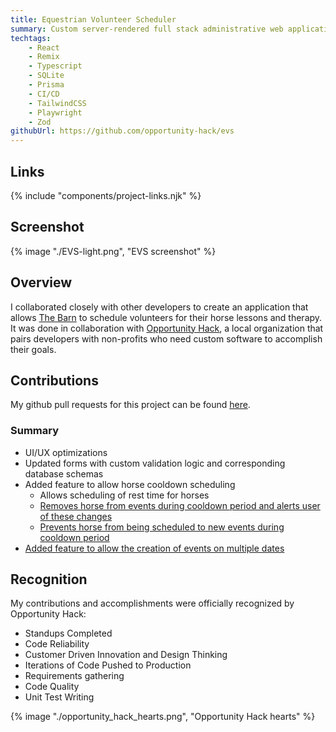 ```yaml
---
title: Equestrian Volunteer Scheduler
summary: Custom server-rendered full stack administrative web application with role-based access control for local non-profit.
techtags:
    - React
    - Remix
    - Typescript
    - SQLite
    - Prisma
    - CI/CD
    - TailwindCSS
    - Playwright
    - Zod
githubUrl: https://github.com/opportunity-hack/evs
---
```

## Links
{% include "components/project-links.njk" %}


## Screenshot
{% image "./EVS-light.png", "EVS screenshot" %}

## Overview
I collaborated closely with other developers to create an application that allows [The Barn](https://www.thebarnaz.com/) to schedule volunteers for their horse lessons and  therapy. It was done in collaboration with [Opportunity Hack](https://www.ohack.org/), a local organization that pairs developers with non-profits who need custom software to accomplish their goals.


## Contributions
My github pull requests for this project can be found [here](https://github.com/opportunity-hack/evs/pulls?q=is%3Apr+author%3Aparkerdavis1+).

### Summary

- UI/UX optimizations
- Updated forms with custom validation logic and corresponding database schemas
- Added feature to allow horse cooldown scheduling
    - Allows scheduling of rest time for horses
    - [Removes horse from events during cooldown period and alerts user of these changes](https://github.com/opportunity-hack/evs/pull/43)
    - [Prevents horse from being scheduled to new events during cooldown period](https://github.com/opportunity-hack/evs/pull/47)
- [Added feature to allow the creation of events on multiple dates](https://github.com/opportunity-hack/evs/pull/54)

## Recognition

My contributions and accomplishments were officially recognized by Opportunity Hack:

- Standups Completed
- Code Reliability
- Customer Driven Innovation and Design Thinking
- Iterations of Code Pushed to Production
- Requirements gathering
- Code Quality
- Unit Test Writing

{% image "./opportunity_hack_hearts.png", "Opportunity Hack hearts" %}